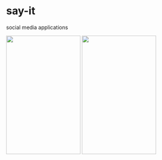 # say-it
social media applications


<p align="left">
  <img src="https://user-images.githubusercontent.com/68823896/193638984-84683eb9-4602-47ff-b84f-de421620de0d.jpg" width="200" height="320"/>
  <img src="https://user-images.githubusercontent.com/68823896/193639010-6289c353-cbf5-4231-b239-3177d660db83.jpg" width ="200" height="320"/>
  </p>

